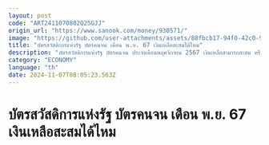 ```yaml
---
layout: post
code: "ART2411070802Q25GJJ"
origin_url: "https://www.sanook.com/money/930571/"
image: "https://github.com/user-attachments/assets/88fbcb17-94f0-42c0-9f23-117372cb4751"
title: "บัตรสวัสดิการแห่งรัฐ บัตรคนจน เดือน พ.ย. 67 เงินเหลือสะสมได้ไหม"
description: "บัตรสวัสดิการแห่งรัฐ บัตรคนจน ประจำเดือนพฤศจิกายน 2567 เงินเหลือสามารถสะสม หรือทบยอดเงินได้ไหม เช็กได้ที่นี่"
category: "ECONOMY"
language: "th"
date: 2024-11-07T08:05:23.563Z
---
```


# บัตรสวัสดิการแห่งรัฐ บัตรคนจน เดือน พ.ย. 67 เงินเหลือสะสมได้ไหม